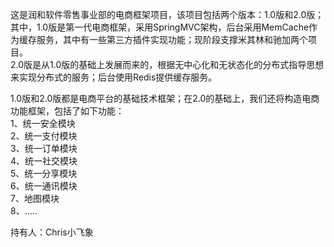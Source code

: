 这是润和软件零售事业部的电商框架项目，该项目包括两个版本：1.0版和2.0版；<br />
其中，1.0版是第一代电商框架，采用SpringMVC架构，后台采用MemCache作为缓存服务，其中有一些第三方插件实现功能；现阶段支撑米其林和驰加两个项目。<br />
2.0版是从1.0版的基础上发展而来的，根据无中心化和无状态化的分布式指导思想来实现分布式的服务；后台使用Redis提供缓存服务。<br />

1.0版和2.0版都是电商平台的基础技术框架；在2.0的基础上，我们还将构造电商功能框架，包括了如下功能：<br />
1、统一安全模块<br />
2、统一支付模块<br />
3、统一订单模块<br />
4、统一社交模块<br />
5、统一分享模块<br />
6、统一通讯模块<br />
7、地图模块<br />
8、.....<br />

持有人：Chris小飞象